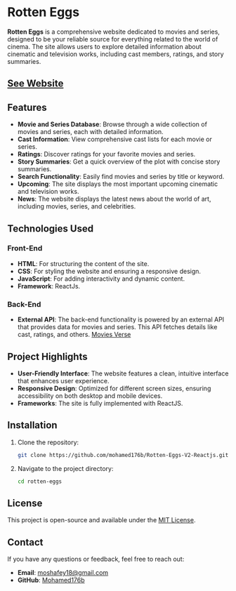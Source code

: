 # Rotten Eggs

**Rotten Eggs** is a comprehensive website dedicated to movies and series, designed to be your reliable source for everything related to the world of cinema. The site allows users to explore detailed information about cinematic and television works, including cast members, ratings, and story summaries.
## [See Website](https://mohamed176b.github.io/Rotten-Eggs-V2-ReactJs/)

## Features

- **Movie and Series Database**: Browse through a wide collection of movies and series, each with detailed information.
- **Cast Information**: View comprehensive cast lists for each movie or series.
- **Ratings**: Discover ratings for your favorite movies and series.
- **Story Summaries**: Get a quick overview of the plot with concise story summaries.
- **Search Functionality**: Easily find movies and series by title or keyword.
- **Upcoming**: The site displays the most important upcoming cinematic and television works.
- **News**: The website displays the latest news about the world of art, including movies, series, and celebrities.

## Technologies Used

### Front-End
- **HTML**: For structuring the content of the site.
- **CSS**: For styling the website and ensuring a responsive design.
- **JavaScript**: For adding interactivity and dynamic content.
- **Framework**: ReactJs.

### Back-End
- **External API**: The back-end functionality is powered by an external API that provides data for movies and series. This API fetches details like cast, ratings, and others. [Movies Verse](https://www.allthingsdev.co/apimarketplace/movies-verse)

## Project Highlights

- **User-Friendly Interface**: The website features a clean, intuitive interface that enhances user experience.
- **Responsive Design**: Optimized for different screen sizes, ensuring accessibility on both desktop and mobile devices.
- **Frameworks**: The site is fully implemented with ReactJS.

## Installation

1. Clone the repository:
   ```bash
   git clone https://github.com/mohamed176b/Rotten-Eggs-V2-Reactjs.git
   ```
2. Navigate to the project directory:
   ```bash
   cd rotten-eggs
   ```

## License

This project is open-source and available under the [MIT License](LICENSE).

## Contact

If you have any questions or feedback, feel free to reach out:

- **Email**: moshafey18@gmail.com
- **GitHub**: [Mohamed176b](https://github.com/Mohamed176b)
